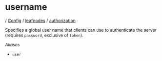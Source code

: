 # username

/ [Config](../../../index.md) / [leafnodes](../../index.md) / [authorization](../index.md) 

Specifies a global user name that clients can use to authenticate
the server (requires `password`, exclusive of `token`).

*Aliases*
- `user`

